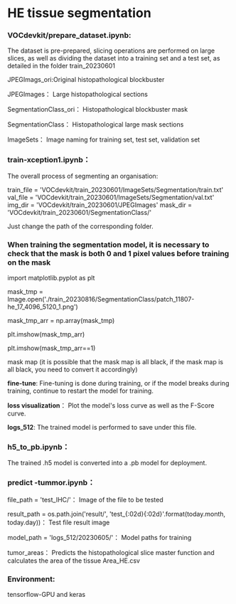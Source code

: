 # HE tissue segmentation

### **VOCdevkit/prepare_dataset.ipynb**:

 The dataset is pre-prepared, slicing operations are performed on large slices, as well as dividing the dataset into a training set and a test set, as detailed in the folder train_20230601

JPEGImags_ori:Original histopathological blockbuster

JPEGImages： Large histopathological sections

SegmentationClass_ori： Histopathological blockbuster mask

SegmentationClass：  Histopathological large mask sections

ImageSets： Image naming for training set, test set, validation set

### **train-xception1.ipynb**：

 The overall process of segmenting an organisation:

train_file = 'VOCdevkit/train_20230601/ImageSets/Segmentation/train.txt'
val_file = 'VOCdevkit/train_20230601/ImageSets/Segmentation/val.txt'
img_dir = 'VOCdevkit/train_20230601/JPEGImages'
mask_dir = 'VOCdevkit/train_20230601/SegmentationClass/'

 Just change the path of the corresponding folder.

###  When training the segmentation model, it is necessary to check that the mask is both 0 and 1 pixel values before training on the mask

import matplotlib.pyplot as plt

mask_tmp = Image.open('./train_20230816/SegmentationClass/patch_11807-he_17_4096_5120_1.png')

mask_tmp_arr = np.array(mask_tmp)

plt.imshow(mask_tmp_arr)

plt.imshow(mask_tmp_arr==1)

 mask map (it is possible that the mask map is all black, if the mask map is all black, you need to convert it accordingly)  

**fine-tune**: Fine-tuning is done during training, or if the model breaks during training, continue to restart the model for training.

**loss visualization**： Plot the model's loss curve as well as the F-Score curve.

**logs_512**: The trained model is performed to save under this file.

### h5_to_pb.ipynb：

 The trained .h5 model is converted into a .pb model for deployment.

### **predict -tummor.ipynb：**

file_path = 'test_IHC/'： Image of the file to be tested

result_path = os.path.join('result/', 'test_{:02d}{:02d}'.format(today.month, today.day))： Test file result image

model_path = 'logs_512/20230605/'： Model paths for training

tumor_areas： Predicts the histopathological slice master function and calculates the area of the tissue Area_HE.csv

###  Environment:

tensorflow-GPU   and   keras